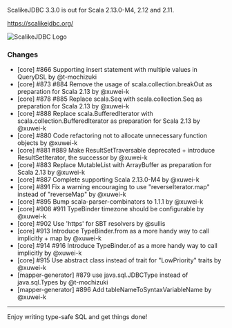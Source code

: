 ScalikeJDBC 3.3.0 is out for Scala 2.13.0-M4, 2.12 and 2.11.

https://scalikejdbc.org/

![ScalikeJDBC Logo](https://scalikejdbc.org/images/logo.png)

### Changes

- [core] #866 Supporting insert statement with multiple values in QueryDSL by @t-mochizuki
- [core] #873 #884 Remove the usage of scala.collection.breakOut as preparation for Scala 2.13 by @xuwei-k
- [core] #878 #885 Replace scala.Seq with scala.collection.Seq as preparation for Scala 2.13 by @xuwei-k
- [core] #888 Replace scala.BufferedIterator with scala.collection.BufferedIterator as preparation for Scala 2.13 by @xuwei-k
- [core] #880 Code refactoring not to allocate unnecessary function objects by @xuwei-k
- [core] #881 #889 Make ResultSetTraversable deprecated + introduce ResultSetIterator, the successor by @xuwei-k
- [core] #883 Replace MutableList with ArrayBuffer as preparation for Scala 2.13 by @xuwei-k
- [core] #887 Complete supporting Scala 2.13.0-M4 by @xuwei-k
- [core] #891 Fix a warning encouraging to use "reverseIterator.map" instead of "reverseMap" by @xuwei-k
- [core] #895 Bump scala-parser-combinators to 1.1.1 by @xuwei-k
- [core] #908 #911 TypeBinder timezone should be configurable by @xuwei-k
- [core] #902 Use 'https' for SBT resolvers by @sullis
- [core] #913 Introduce TypeBinder.from as a more handy way to call implicitly + map by @xuwei-k
- [core] #914 #916 Introduce TypeBinder.of as a more handy way to call implicitly by @xuwei-k
- [core] #915 Use abstract class instead of trait for "LowPriority" traits by @xuwei-k
- [mapper-generator] #879 use java.sql.JDBCType instead of java.sql.Types by @t-mochizuki
- [mapper-generator] #896 Add tableNameToSyntaxVariableName by @xuwei-k

---

Enjoy writing type-safe SQL and get things done!

